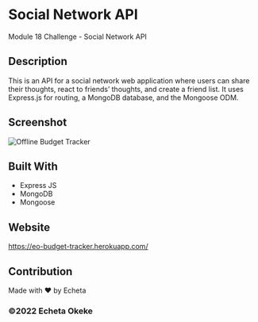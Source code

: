 # Social Network API
Module 18 Challenge - Social Network API

## Description
This is an API for a social network web application where users can share their thoughts, react to friends’ thoughts, and create a friend list. It uses Express.js for routing, a MongoDB database, and the Mongoose ODM. 

## Screenshot
![Offline Budget Tracker](public/images/screenshot.png)


## Built With
* Express JS
* MongoDB
* Mongoose

## Website
https://eo-budget-tracker.herokuapp.com/

## Contribution
Made with ❤️ by Echeta

### ©️2022 Echeta Okeke
